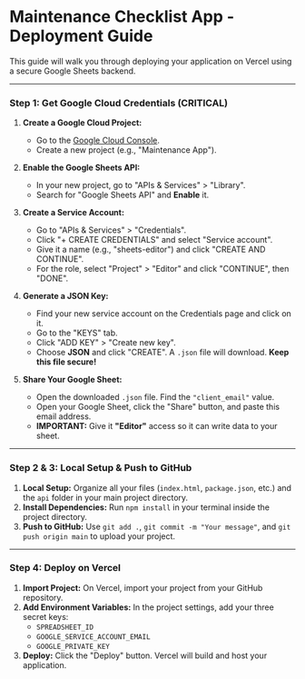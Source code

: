 # Maintenance Checklist App - Deployment Guide

This guide will walk you through deploying your application on Vercel using a secure Google Sheets backend.

---

### **Step 1: Get Google Cloud Credentials (CRITICAL)**

1.  **Create a Google Cloud Project:**
    * Go to the [Google Cloud Console](https://console.cloud.google.com/).
    * Create a new project (e.g., "Maintenance App").

2.  **Enable the Google Sheets API:**
    * In your new project, go to "APIs & Services" > "Library".
    * Search for "Google Sheets API" and **Enable** it.

3.  **Create a Service Account:**
    * Go to "APIs & Services" > "Credentials".
    * Click "+ CREATE CREDENTIALS" and select "Service account".
    * Give it a name (e.g., "sheets-editor") and click "CREATE AND CONTINUE".
    * For the role, select "Project" > "Editor" and click "CONTINUE", then "DONE".

4.  **Generate a JSON Key:**
    * Find your new service account on the Credentials page and click on it.
    * Go to the "KEYS" tab.
    * Click "ADD KEY" > "Create new key".
    * Choose **JSON** and click "CREATE". A `.json` file will download. **Keep this file secure!**

5.  **Share Your Google Sheet:**
    * Open the downloaded `.json` file. Find the `"client_email"` value.
    * Open your Google Sheet, click the "Share" button, and paste this email address.
    * **IMPORTANT:** Give it **"Editor"** access so it can write data to your sheet.

---

### **Step 2 & 3: Local Setup & Push to GitHub**

1.  **Local Setup:** Organize all your files (`index.html`, `package.json`, etc.) and the `api` folder in your main project directory.
2.  **Install Dependencies:** Run `npm install` in your terminal inside the project directory.
3.  **Push to GitHub:** Use `git add .`, `git commit -m "Your message"`, and `git push origin main` to upload your project.

---

### **Step 4: Deploy on Vercel**

1.  **Import Project:** On Vercel, import your project from your GitHub repository.
2.  **Add Environment Variables:** In the project settings, add your three secret keys:
    * `SPREADSHEET_ID`
    * `GOOGLE_SERVICE_ACCOUNT_EMAIL`
    * `GOOGLE_PRIVATE_KEY`
3.  **Deploy:** Click the "Deploy" button. Vercel will build and host your application.